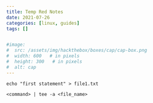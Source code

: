 ```yaml
---
title: Temp Red Notes
date: 2021-07-26
categories: [linux, guides]
tags: []


#image:
#  src: /assets/img/hackthebox/boxes/cap/cap-box.png
#  width: 600   # in pixels
#  height: 300   # in pixels
#  alt: cap
---
```


```
echo "first statement" > file1.txt
```
```
<command> | tee -a <file_name>
```
